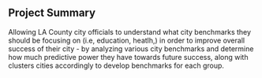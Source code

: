 ## Project Summary
Allowing LA County city officials to understand what city benchmarks they should be focusing on (i.e, education, heatlh,) in order to improve overall success of their city - by analyzing various city benchmarks and determine how much predictive power they have towards future success, along with clusters cities accordingly to develop benchmarks for each group.
